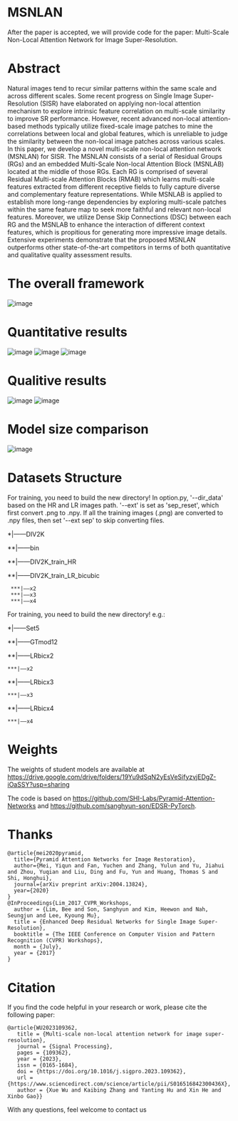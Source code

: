 # MSNLAN
After the paper is accepted, we will provide code for the paper: Multi-Scale Non-Local Attention Network for Image Super-Resolution.
# Abstract
Natural images tend to recur similar patterns within the same scale and across different scales. Some recent progress on Single Image Super-Resolution (SISR) have elaborated on applying non-local attention mechanism to explore intrinsic feature correlation on multi-scale similarity to improve SR performance. However, recent advanced non-local attention-based methods typically utilize fixed-scale image patches to mine the correlations between local and global features, which is unreliable to judge the similarity between the non-local image patches across various scales. In this paper, we develop a novel multi-scale non-local attention network (MSNLAN) for SISR. The MSNLAN consists of a serial of Residual Groups (RGs) and an embedded Multi-Scale Non-local Attention Block (MSNLAB) located at the middle of those RGs. Each RG is comprised of several Residual Multi-scale Attention Blocks (RMAB) which learns multi-scale features extracted from different receptive fields to fully capture diverse and complementary feature representations. While MSNLAB is applied to establish more long-range dependencies by exploring multi-scale patches within the same feature map to seek more faithful and relevant non-local features. Moreover, we utilize Dense Skip Connections (DSC) between each RG and the MSNLAB to enhance the interaction of different context features, which is propitious for generating more impressive image details. Extensive experiments demonstrate that the proposed MSNLAN outperforms other state-of-the-art competitors in terms of both quantitative and qualitative quality assessment results.
# The overall framework
![image](https://github.com/kbzhang0505/MSNLAN/assets/97494153/74ccbec4-9c0a-4a35-9044-8f6fe297a68c)
# Quantitative results
![image](https://github.com/kbzhang0505/MSNLAN/assets/97494153/9a1f232f-fdc3-4340-a5e5-5b3e377e9e2a)
![image](https://github.com/kbzhang0505/MSNLAN/assets/97494153/2bebd90b-97be-4158-b394-aae6445c8103)
![image](https://github.com/kbzhang0505/MSNLAN/assets/97494153/93558b50-3794-4782-bfae-b7c2cf4f2339)
# Qualitive results
![image](https://github.com/kbzhang0505/MSNLAN/assets/97494153/f68a47c6-3849-43f3-9eee-70f18285a89f)
![image](https://github.com/kbzhang0505/MSNLAN/assets/97494153/1c25fec7-9aa2-42cf-9a1a-32f2f5984992)
# Model size comparison
![image](https://github.com/kbzhang0505/MSNLAN/assets/97494153/6c8605bb-9cc7-4feb-9bd5-bb037a1f58e0)

# Datasets Structure
For training, you need to build the new directory! In option.py, '--dir_data' based on the HR and LR images path. '--ext' is set as 'sep_reset', which first convert .png to .npy. If all the training images (.png) are converted to .npy files, then set '--ext sep' to skip converting files.

*|——DIV2K

  **|——bin
  
  **|——DIV2K_train_HR
    
  **|——DIV2K_train_LR_bicubic
    
     ***|——x2
     ***|——x3
     ***|——x4
For training, you need to build the new directory! e.g.:

*|——Set5

  **|——GTmod12

  **|——LRbicx2

    ***|——x2
  
  **|——LRbicx3

    ***|——x3
 
  **|——LRbicx4

    ***|——x4
# Weights
The weights of student models are available at https://drive.google.com/drive/folders/19Yu9dSqN2yEsVeSifyzvjEDgZ-iOaSSY?usp=sharing

The code is based on https://github.com/SHI-Labs/Pyramid-Attention-Networks and https://github.com/sanghyun-son/EDSR-PyTorch.
      
# Thanks
    @article{mei2020pyramid,
      title={Pyramid Attention Networks for Image Restoration},
      author={Mei, Yiqun and Fan, Yuchen and Zhang, Yulun and Yu, Jiahui and Zhou, Yuqian and Liu, Ding and Fu, Yun and Huang, Thomas S and Shi, Honghui},
      journal={arXiv preprint arXiv:2004.13824},
      year={2020}
    }
    @InProceedings{Lim_2017_CVPR_Workshops,
      author = {Lim, Bee and Son, Sanghyun and Kim, Heewon and Nah, Seungjun and Lee, Kyoung Mu},
      title = {Enhanced Deep Residual Networks for Single Image Super-Resolution},
      booktitle = {The IEEE Conference on Computer Vision and Pattern Recognition (CVPR) Workshops},
      month = {July},
      year = {2017}
    }
# Citation
If you find the code helpful in your research or work, please cite the following paper:

    @article{WU2023109362,
       title = {Multi-scale non-local attention network for image super-resolution},
       journal = {Signal Processing},
       pages = {109362},
       year = {2023},
       issn = {0165-1684},
       doi = {https://doi.org/10.1016/j.sigpro.2023.109362},
       url = {https://www.sciencedirect.com/science/article/pii/S016516842300436X},
       author = {Xue Wu and Kaibing Zhang and Yanting Hu and Xin He and Xinbo Gao}}
    
With any questions, feel welcome to contact us
